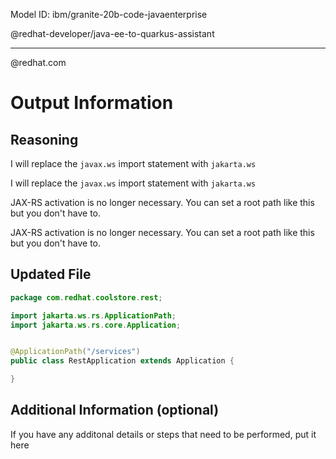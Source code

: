 Model ID: ibm/granite-20b-code-javaenterprise

@redhat-developer/java-ee-to-quarkus-assistant

---

@redhat.com

# Output Information

## Reasoning

I will replace the `javax.ws` import statement with `jakarta.ws` 

I will replace the `javax.ws` import statement with `jakarta.ws` 

JAX-RS activation is no longer necessary. You can set a root path like this but you don't have to.

JAX-RS activation is no longer necessary. You can set a root path like this but you don't have to.

## Updated File

```java
package com.redhat.coolstore.rest;

import jakarta.ws.rs.ApplicationPath;
import jakarta.ws.rs.core.Application;


@ApplicationPath("/services")
public class RestApplication extends Application {

}

```

## Additional Information (optional)

If you have any additonal details or steps that need to be performed, put it here
